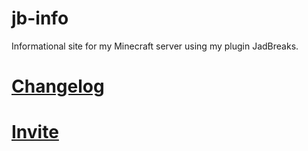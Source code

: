 # jb-info
Informational site for my Minecraft server using my plugin JadBreaks. 

# [Changelog](https://jadc.github.io/changelog/)

# [Invite](https://jadc.github.io/invite/)
